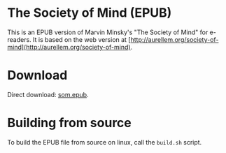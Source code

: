 # The Society of Mind (EPUB)

This is an EPUB version of Marvin Minsky's "The Society of Mind" for e-readers.
It is based on the web version at [http://aurellem.org/society-of-mind](http://aurellem.org/society-of-mind).


# Download

Direct download: [som.epub](https://github.com/ttn114/societyofmind/raw/master/target/som.epub).


# Building from source

To build the EPUB file from source on linux, call the `build.sh` script.
